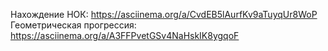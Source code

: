 Нахождение НОК: https://asciinema.org/a/CvdEB5lAurfKv9aTuyqUr8WoP
Геометрическая прогрессия: https://asciinema.org/a/A3FFPvetGSv4NaHskIK8ygqoF
